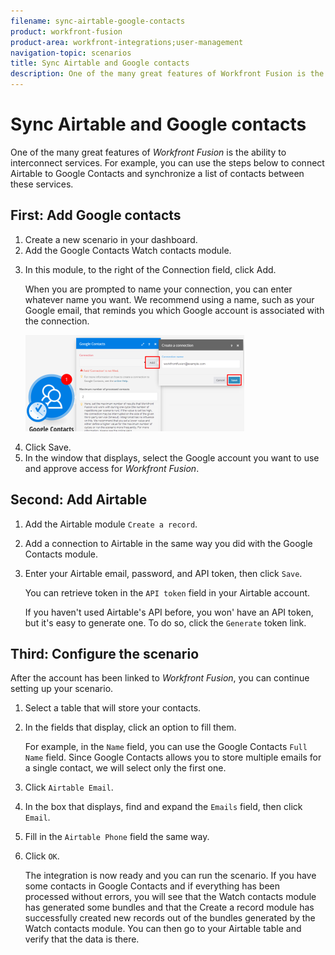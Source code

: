 ```yaml
---
filename: sync-airtable-google-contacts
product: workfront-fusion
product-area: workfront-integrations;user-management
navigation-topic: scenarios
title: Sync Airtable and Google contacts
description: One of the many great features of Workfront Fusion is the ability to interconnect services. For example, you can use the steps below to connect Airtable to Google Contacts and synchronize a list of contacts between these services.
---
```


# Sync Airtable and Google contacts

One of the many great features of *Workfront Fusion* is the ability to interconnect services. For example, you can use the steps below to connect Airtable to Google Contacts and synchronize a list of contacts between these services.

## First: Add Google contacts

<ol> 
 <li value="1">Create a new scenario in your dashboard.</li> 
 <li value="2">Add the Google Contacts Watch contacts module. </li> 
 <li value="3"> <p>In this module, to the right of the Connection field, click <span class="bold">Add</span>.</p> <p>When you are prompted to name your connection, you can enter whatever name you want. We recommend using a name, such as your Google email, that reminds you which Google account is associated with the connection.</p> <p> <img src="assets/create-new-scenario-350x154.png" style="width: 350;height: 154;"> </p> </li> 
 <li value="4">Click <span class="bold">Save</span>.</li> 
 <li value="5">In the window that displays, select the Google account you want to use and approve access for <em>Workfront Fusion</em>.</li> 
</ol>

## Second: Add Airtable

1. Add the Airtable module `Create a record`.
1. Add a connection to Airtable in the same way you did with the Google Contacts module.
1. Enter your Airtable email, password, and API token, then click `Save`.

   You can retrieve token in the `API token` field in your Airtable account.

   If you haven't used Airtable's API before, you won' have an API token, but it's easy to generate one. To do so, click the `Generate` token link.

## Third: Configure the scenario

After the account has been linked to *Workfront Fusion*, you can continue setting up your scenario.

1. Select a table that will store your contacts.
1. In the fields that display, click an option to fill them.

   For example, in the `Name` field, you can use the Google Contacts `Full Name` field. Since Google Contacts allows you to store multiple emails for a single contact, we will select only the first one.

1. Click `Airtable Email`.
1. In the box that displays, find and expand the `Emails` field, then click `Email`.

1. Fill in the `Airtable Phone` field the same way.
1. Click `OK`.

   The integration is now ready and you can run the scenario. If you have some contacts in Google Contacts and if everything has been processed without errors, you will see that the Watch contacts module has generated some bundles and that the Create a record module has successfully created new records out of the bundles generated by the Watch contacts module. You can then go to your Airtable table and verify that the data is there.

